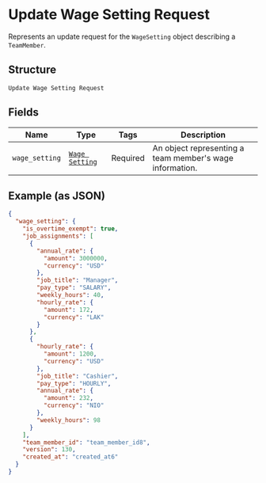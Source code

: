 
# Update Wage Setting Request

Represents an update request for the `WageSetting` object describing a `TeamMember`.

## Structure

`Update Wage Setting Request`

## Fields

| Name | Type | Tags | Description |
|  --- | --- | --- | --- |
| `wage_setting` | [`Wage Setting`](../../doc/models/wage-setting.md) | Required | An object representing a team member's wage information. |

## Example (as JSON)

```json
{
  "wage_setting": {
    "is_overtime_exempt": true,
    "job_assignments": [
      {
        "annual_rate": {
          "amount": 3000000,
          "currency": "USD"
        },
        "job_title": "Manager",
        "pay_type": "SALARY",
        "weekly_hours": 40,
        "hourly_rate": {
          "amount": 172,
          "currency": "LAK"
        }
      },
      {
        "hourly_rate": {
          "amount": 1200,
          "currency": "USD"
        },
        "job_title": "Cashier",
        "pay_type": "HOURLY",
        "annual_rate": {
          "amount": 232,
          "currency": "NIO"
        },
        "weekly_hours": 98
      }
    ],
    "team_member_id": "team_member_id8",
    "version": 130,
    "created_at": "created_at6"
  }
}
```

